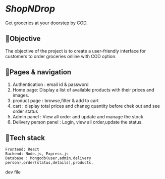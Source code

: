 # ***ShopNDrop***

 Get groceries at your doorstep by COD.

## 🚀Objective

The objective of the project is to create a user-friendly interface for customers to order groceries online with COD option.

## 🚀Pages & navigation

1. Authentication : email id & password
1. Home page: Display a list of available products with their prices and images.
1. product page : browse,filter & add to cart
1. cart : display total prices and chaneg quantity before chek out and see order status 
1. Admin panel : View all order and update and manage the stock
1. Delivery person panel : Login, view all order,update the status.

## 🚀Tech stack

    Frontend: React
    Backend: Node.js, Express.js
    Database : Mongodb(user,admin,delivery person),order(status,details),products.

dev file
